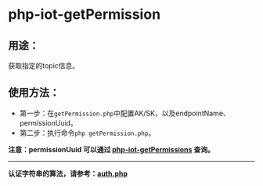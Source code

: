 # php-iot-getPermission

## 用途：

获取指定的topic信息。

## 使用方法：

* 第一步：在`getPermission.php`中配置AK/SK，以及endpointName、permissionUuid。
* 第二步：执行命令`php getPermission.php`。

**注意：permissionUuid 可以通过 [php-iot-getPermissions](../php-iot-getPermissions) 查询。**

---

**认证字符串的算法，请参考：[auth.php](../../authorization/auth.php)**
